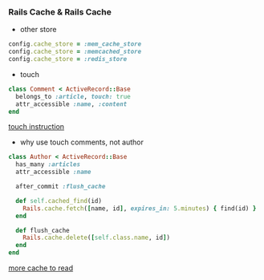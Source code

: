 ### Rails Cache & Rails Cache

* other store

```ruby
config.cache_store = :mem_cache_store
config.cache_store = :memcached_store
config.cache_store = :redis_store
```
* touch

```ruby
class Comment < ActiveRecord::Base
  belongs_to :article, touch: true
  attr_accessible :name, :content
end
```

[touch instruction](http://api.rubyonrails.org/classes/ActiveRecord/Associations/ClassMethods.html)

* why use touch comments, not author

```ruby
class Author < ActiveRecord::Base
  has_many :articles
  attr_accessible :name

  after_commit :flush_cache

  def self.cached_find(id)
    Rails.cache.fetch([name, id], expires_in: 5.minutes) { find(id) }
  end

  def flush_cache
    Rails.cache.delete([self.class.name, id])
  end
end
```

[more cache to read](http://guides.rubyonrails.org/caching_with_rails.html)
